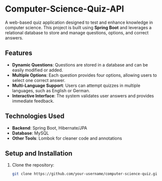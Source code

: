# Computer-Science-Quiz-API 

A web-based quiz application designed to test and enhance knowledge in computer science. This project is built using **Spring Boot** and leverages a relational database to store and manage questions, options, and correct answers.  

## Features  
- **Dynamic Questions**: Questions are stored in a database and can be easily modified or added.  
- **Multiple Options**: Each question provides four options, allowing users to select one correct answer.  
- **Multi-Language Support**: Users can attempt quizzes in multiple languages, such as English or German.  
- **Interactive Interface**: The system validates user answers and provides immediate feedback.  

## Technologies Used  
- **Backend**: Spring Boot, Hibernate/JPA  
- **Database**: MySQL 
- **Other Tools**: Lombok for cleaner code and annotations  

## Setup and Installation  
1. Clone the repository:  
   ```bash  
   git clone https://github.com/your-username/computer-science-quiz.git  
